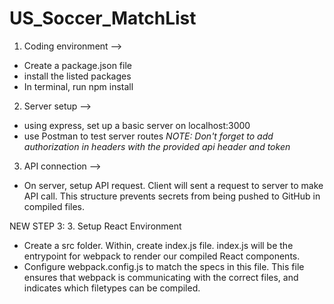 # US_Soccer_MatchList

1. Coding environment -->
  - Create a package.json file
  - install the listed packages
  - In terminal, run npm install

2. Server setup -->
  - using express, set up a basic server on localhost:3000
  - use Postman to test server routes
    *NOTE: Don't forget to add authorization in headers with the provided api header and token*

3. API connection -->
  - On server, setup API request. Client will sent a request to server to make API call. This structure prevents secrets from being pushed to GitHub in compiled files.

NEW STEP 3:
3. Setup React Environment

  - Create a src folder. Within, create index.js file. index.js will be the entrypoint for webpack to render our compiled React components.
  - Configure webpack.config.js to match the specs in this file. This file ensures that webpack is communicating with the correct files, and indicates which filetypes can be compiled.